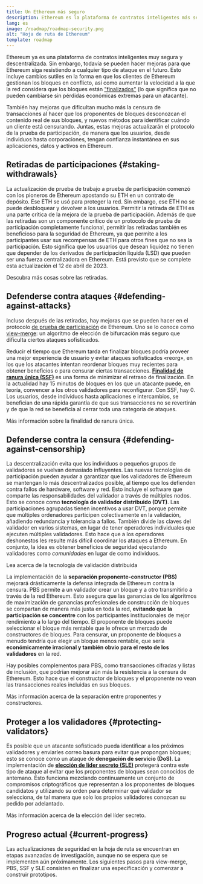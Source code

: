 ```yaml
---
title: Un Ethereum más seguro
description: Ethereum es la plataforma de contratos inteligentes más segura y descentralizada que existe. Sin embargo, todavía se pueden hacer mejoras para que Ethereum siga resistiendo a cualquier tipo de ataque en el futuro.
lang: es
image: /roadmap/roadmap-security.png
alt: "Hoja de ruta de Ethereum"
template: roadmap
---
```


Ethereum ya es una plataforma de contratos inteligentes muy segura y descentralizada. Sin embargo, todavía se pueden hacer mejoras para que Ethereum siga resistiendo a cualquier tipo de ataque en el futuro. Esto incluye cambios sutiles en la forma en que los clientes de Ethereum gestionan los bloques en conflicto, así como aumentar la velocidad a la que la red considera que los bloques están ["finalizados"](/developers/docs/consensus-mechanisms/pos/#finality) (lo que significa que no pueden cambiarse sin pérdidas económicas extremas para un atacante).

También hay mejoras que dificultan mucho más la censura de transacciones al hacer que los proponentes de bloques desconozcan el contenido real de sus bloques, y nuevos métodos para identificar cuándo un cliente está censurando. Juntas, estas mejoras actualizarán el protocolo de la prueba de participación, de manera que los usuarios, desde individuos hasta corporaciones, tengan confianza instantánea en sus aplicaciones, datos y activos en Ethereum.

## Retiradas de participaciones \{#staking-withdrawals}

La actualización de prueba de trabajo a prueba de participación comenzó con los pioneros de Ethereum apostando su ETH en un contrato de depósito. Ese ETH se usó para proteger la red. Sin embargo, ese ETH no se puede desbloquear y devolver a los usuarios. Permitir la retirada de ETH es una parte crítica de la mejora de la prueba de participación. Además de que las retiradas son un componente crítico de un protocolo de prueba de participación completamente funcional, permitir las retiradas también es beneficioso para la seguridad de Ethereum, ya que permite a los participantes usar sus recompensas de ETH para otros fines que no sea la participación. Esto significa que los usuarios que desean liquidez no tienen que depender de los derivados de participación líquida (LSD) que pueden ser una fuerza centralizadora en Ethereum. Está previsto que se complete esta actualización el 12 de abril de 2023.

<ButtonLink variant="outline-color" to="/staking/withdrawals/">Descubra más cosas sobre las retiradas.</ButtonLink>

## Defenderse contra ataques \{#defending-against-attacks}

Incluso después de las retiradas, hay mejoras que se pueden hacer en el protocolo [de prueba de participación](/developers/docs/consensus-mechanisms/pos/) de Ethereum. Uno se lo conoce como [view-merge](https://ethresear.ch/t/view-merge-as-a-replacement-for-proposer-boost/13739): un algoritmo de elección de bifurcación más seguro que dificulta ciertos ataques sofisticados.

Reducir el tiempo que Ethereum tarda en finalizar bloques podría proveer una mejor experiencia de usuario y evitar ataques sofisticados «reorg», en los que los atacantes intentan reordenar bloques muy recientes para obtener beneficios o para censurar ciertas transacciones. [**Finalidad de ranura única (SSF)**](/roadmap/single-slot-finality/) es una forma de minimizar el retraso de finalización. En la actualidad hay 15 minutos de bloques en los que un atacante puede, en teoría, convencer a los otros validadores para reconfigurar. Con SSF, hay 0. Los usuarios, desde individuos hasta aplicaciones e intercambios, se benefician de una rápida garantía de que sus transacciones no se revertirán y de que la red se beneficia al cerrar toda una categoría de ataques.

<ButtonLink variant="outline-color" to="/roadmap/single-slot-finality/">Más información sobre la finalidad de ranura única.</ButtonLink>

## Defenderse contra la censura \{#defending-against-censorship}

La descentralización evita que los individuos o pequeños grupos de validadores se vuelvan demasiado influyentes. Las nuevas tecnologías de participación pueden ayudar a garantizar que los validadores de Ethereum se mantengan lo más descentralizados posible, al tiempo que los defienden contra fallos de hardware, software y red. Esto incluye el software que comparte las responsabilidades del validador a través de múltiples nodos. Esto se conoce como **tecnología de validador distribuido (DVT)**. Las participaciones agrupadas tienen incentivos a usar DVT, porque permite que múltiples ordenadores participen colectivamente en la validación, añadiendo redundancia y tolerancia a fallos. También divide las claves del validador en varios sistemas, en lugar de tener operadores individuales que ejecuten múltiples validadores. Esto hace que a los operadores deshonestos les resulte más difícil coordinar los ataques a Ethereum. En conjunto, la idea es obtener beneficios de seguridad ejecutando validadores como _comunidades_ en lugar de como individuos.

<ButtonLink variant="outline-color" to="/staking/dvt/">Lea acerca de la tecnología de validación distribuida</ButtonLink>

La implementación de la **separación proponente-constructor (PBS)** mejorará drásticamente la defensa integrada de Ethereum contra la censura. PBS permite a un validador crear un bloque y a otro transmitirlo a través de la red Ethereum. Esto asegura que las ganancias de los algoritmos de maximización de ganancias profesionales de construcción de bloques se compartan de manera más justa en toda la red, **evitando que la participación se concentre** con los participantes institucionales de mejor rendimiento a lo largo del tiempo. El proponente de bloques puede seleccionar el bloque más rentable que le ofrece un mercado de constructores de bloques. Para censurar, un proponente de bloques a menudo tendría que elegir un bloque menos rentable, que sería **económicamente irracional y también obvio para el resto de los validadores** en la red.

Hay posibles complementos para PBS, como transacciones cifradas y listas de inclusión, que podrían mejorar aún más la resistencia a la censura de Ethereum. Esto hace que el constructor de bloques y el proponente no vean las transacciones reales incluidas en sus bloques.

<ButtonLink variant="outline-color" to="/roadmap/pbs/">Más información acerca de la separación entre proponentes y constructores.</ButtonLink>

## Proteger a los validadores \{#protecting-validators}

Es posible que un atacante sofisticado pueda identificar a los próximos validadores y enviarles correo basura para evitar que propongan bloques; esto se conoce como un ataque de **denegación de servicio (DoS)**. La implementación de [**elección de líder secreto (SLE)**](/roadmap/secret-leader-election) protegerá contra este tipo de ataque al evitar que los proponentes de bloques sean conocidos de antemano. Esto funciona mezclando continuamente un conjunto de compromisos criptográficos que representan a los proponentes de bloques candidatos y utilizando su orden para determinar qué validador se selecciona, de tal manera que solo los propios validadores conozcan su pedido por adelantado.

<ButtonLink variant="outline-color" to="/roadmap/secret-leader-election">Más información acerca de la elección del líder secreto.</ButtonLink>

## Progreso actual \{#current-progress}

Las actualizaciones de seguridad en la hoja de ruta se encuentran en etapas avanzadas de investigación, aunque no se espera que se implementen aún próximamente. Los siguientes pasos para view-merge, PBS, SSF y SLE consisten en finalizar una especificación y comenzar a construir prototipos.

